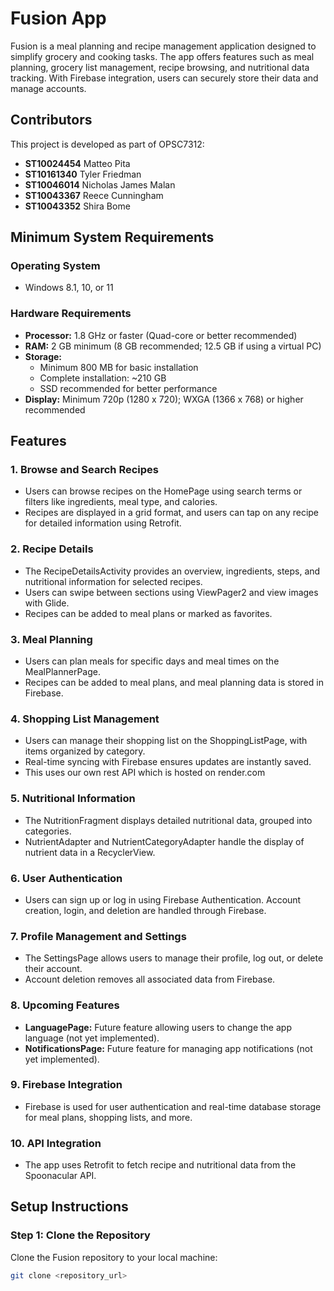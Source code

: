 # **Fusion App**

Fusion is a meal planning and recipe management application designed to simplify grocery and cooking tasks. The app offers features such as meal planning, grocery list management, recipe browsing, and nutritional data tracking. With Firebase integration, users can securely store their data and manage accounts.

## **Contributors**
This project is developed as part of OPSC7312:

- **ST10024454** Matteo Pita  
- **ST10161340** Tyler Friedman  
- **ST10046014** Nicholas James Malan  
- **ST10043367** Reece Cunningham  
- **ST10043352** Shira Bome

## **Minimum System Requirements**
### **Operating System**
- Windows 8.1, 10, or 11

### **Hardware Requirements**
- **Processor:** 1.8 GHz or faster (Quad-core or better recommended)
- **RAM:** 2 GB minimum (8 GB recommended; 12.5 GB if using a virtual PC)
- **Storage:** 
  - Minimum 800 MB for basic installation  
  - Complete installation: ~210 GB  
  - SSD recommended for better performance
- **Display:** Minimum 720p (1280 x 720); WXGA (1366 x 768) or higher recommended

## **Features**

### 1. **Browse and Search Recipes**
- Users can browse recipes on the HomePage using search terms or filters like ingredients, meal type, and calories.
- Recipes are displayed in a grid format, and users can tap on any recipe for detailed information using Retrofit.

### 2. **Recipe Details**
- The RecipeDetailsActivity provides an overview, ingredients, steps, and nutritional information for selected recipes.
- Users can swipe between sections using ViewPager2 and view images with Glide.
- Recipes can be added to meal plans or marked as favorites.

### 3. **Meal Planning**
- Users can plan meals for specific days and meal times on the MealPlannerPage.
- Recipes can be added to meal plans, and meal planning data is stored in Firebase.

### 4. **Shopping List Management**
- Users can manage their shopping list on the ShoppingListPage, with items organized by category.
- Real-time syncing with Firebase ensures updates are instantly saved.
- This uses our own rest API which is hosted on render.com 

### 5. **Nutritional Information**
- The NutritionFragment displays detailed nutritional data, grouped into categories.
- NutrientAdapter and NutrientCategoryAdapter handle the display of nutrient data in a RecyclerView.

### 6. **User Authentication**
- Users can sign up or log in using Firebase Authentication. Account creation, login, and deletion are handled through Firebase.

### 7. **Profile Management and Settings**
- The SettingsPage allows users to manage their profile, log out, or delete their account.
- Account deletion removes all associated data from Firebase.

### 8. **Upcoming Features**
- **LanguagePage:** Future feature allowing users to change the app language (not yet implemented).
- **NotificationsPage:** Future feature for managing app notifications (not yet implemented).

### 9. **Firebase Integration**
- Firebase is used for user authentication and real-time database storage for meal plans, shopping lists, and more.

### 10. **API Integration**
- The app uses Retrofit to fetch recipe and nutritional data from the Spoonacular API.

## **Setup Instructions**

### Step 1: Clone the Repository
Clone the Fusion repository to your local machine:
```bash
git clone <repository_url>
